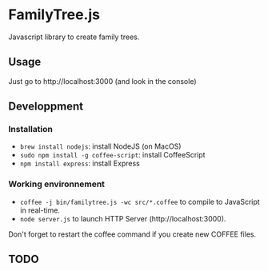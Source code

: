 FamilyTree.js
=============

Javascript library to create family trees.

## Usage

Just go to http://localhost:3000 (and look in the console)

## Developpment

### Installation

 * ```brew install nodejs```: install NodeJS (on MacOS)
 * ```sudo npm install -g coffee-script```: install CoffeeScript
 * ```npm install express```: install Express

### Working environnement

 * ```coffee -j bin/familytree.js -wc src/*.coffee``` to compile to JavaScript in real-time.
 * ```node server.js``` to launch HTTP Server (http://localhost:3000).

Don't forget to restart the coffee command if you create new COFFEE files.

## TODO

